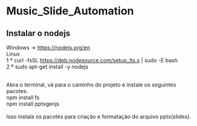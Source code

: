 # Music_Slide_Automation

## Instalar o nodejs 
Windows -> https://nodejs.org/en<br>
Linux <br>
1 º curl -fsSL https://deb.nodesource.com/setup_lts.x | sudo -E bash<br>
2 º sudo apt-get install -y nodejs<br><br>

Abra o terminal, vá para o caminho do projeto e instale os seguintes pacotes.<br>
npm install fs
<br>
npm install pptxgenjs
<br><br>
Isso instala os pacotes para criação e formatação do arquivo pptx(slides).
